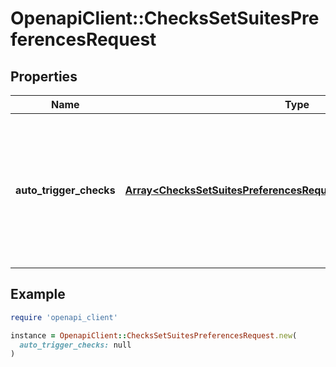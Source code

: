 # OpenapiClient::ChecksSetSuitesPreferencesRequest

## Properties

| Name | Type | Description | Notes |
| ---- | ---- | ----------- | ----- |
| **auto_trigger_checks** | [**Array&lt;ChecksSetSuitesPreferencesRequestAutoTriggerChecksInner&gt;**](ChecksSetSuitesPreferencesRequestAutoTriggerChecksInner.md) | Enables or disables automatic creation of CheckSuite events upon pushes to the repository. Enabled by default. | [optional] |

## Example

```ruby
require 'openapi_client'

instance = OpenapiClient::ChecksSetSuitesPreferencesRequest.new(
  auto_trigger_checks: null
)
```

